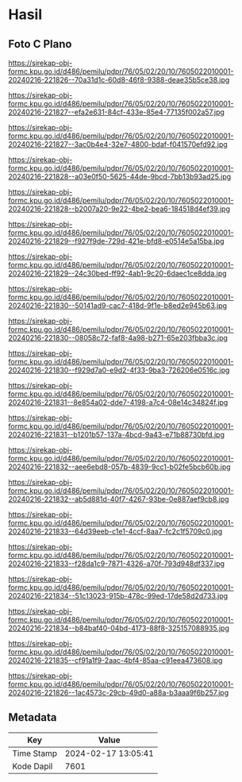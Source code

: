 # Hasil

## Foto C Plano

https://sirekap-obj-formc.kpu.go.id/d486/pemilu/pdpr/76/05/02/20/10/7605022010001-20240216-221826--70a31d1c-60d8-46f8-9388-deae35b5ce38.jpg

https://sirekap-obj-formc.kpu.go.id/d486/pemilu/pdpr/76/05/02/20/10/7605022010001-20240216-221827--efa2e631-84cf-433e-85e4-77135f002a57.jpg

https://sirekap-obj-formc.kpu.go.id/d486/pemilu/pdpr/76/05/02/20/10/7605022010001-20240216-221827--3ac0b4e4-32e7-4800-bdaf-f041570efd92.jpg

https://sirekap-obj-formc.kpu.go.id/d486/pemilu/pdpr/76/05/02/20/10/7605022010001-20240216-221828--a03e0f50-5625-44de-9bcd-7bb13b93ad25.jpg

https://sirekap-obj-formc.kpu.go.id/d486/pemilu/pdpr/76/05/02/20/10/7605022010001-20240216-221828--b2007a20-9e22-4be2-bea6-184518d4ef39.jpg

https://sirekap-obj-formc.kpu.go.id/d486/pemilu/pdpr/76/05/02/20/10/7605022010001-20240216-221829--f927f9de-729d-421e-bfd8-e0514e5a15ba.jpg

https://sirekap-obj-formc.kpu.go.id/d486/pemilu/pdpr/76/05/02/20/10/7605022010001-20240216-221829--24c30bed-ff92-4ab1-9c20-6daec1ce8dda.jpg

https://sirekap-obj-formc.kpu.go.id/d486/pemilu/pdpr/76/05/02/20/10/7605022010001-20240216-221830--50141ad9-cac7-418d-9f1e-b8ed2e945b63.jpg

https://sirekap-obj-formc.kpu.go.id/d486/pemilu/pdpr/76/05/02/20/10/7605022010001-20240216-221830--08058c72-faf8-4a98-b271-65e203fbba3c.jpg

https://sirekap-obj-formc.kpu.go.id/d486/pemilu/pdpr/76/05/02/20/10/7605022010001-20240216-221830--f929d7a0-e9d2-4f33-9ba3-726206e0516c.jpg

https://sirekap-obj-formc.kpu.go.id/d486/pemilu/pdpr/76/05/02/20/10/7605022010001-20240216-221831--8e854a02-dde7-4198-a7c4-08e14c34824f.jpg

https://sirekap-obj-formc.kpu.go.id/d486/pemilu/pdpr/76/05/02/20/10/7605022010001-20240216-221831--b1201b57-137a-4bcd-9a43-e71b88730bfd.jpg

https://sirekap-obj-formc.kpu.go.id/d486/pemilu/pdpr/76/05/02/20/10/7605022010001-20240216-221832--aee6ebd8-057b-4839-9cc1-b02fe5bcb60b.jpg

https://sirekap-obj-formc.kpu.go.id/d486/pemilu/pdpr/76/05/02/20/10/7605022010001-20240216-221832--ab5d881d-40f7-4267-93be-0e887aef9cb8.jpg

https://sirekap-obj-formc.kpu.go.id/d486/pemilu/pdpr/76/05/02/20/10/7605022010001-20240216-221833--64d39eeb-c1e1-4ccf-8aa7-fc2c1f5709c0.jpg

https://sirekap-obj-formc.kpu.go.id/d486/pemilu/pdpr/76/05/02/20/10/7605022010001-20240216-221833--f28da1c9-7871-4326-a70f-793d948df337.jpg

https://sirekap-obj-formc.kpu.go.id/d486/pemilu/pdpr/76/05/02/20/10/7605022010001-20240216-221834--51c13023-915b-478c-99ed-17de58d2d733.jpg

https://sirekap-obj-formc.kpu.go.id/d486/pemilu/pdpr/76/05/02/20/10/7605022010001-20240216-221834--b84baf40-04bd-4173-88f8-325157088935.jpg

https://sirekap-obj-formc.kpu.go.id/d486/pemilu/pdpr/76/05/02/20/10/7605022010001-20240216-221835--cf91a1f9-2aac-4bf4-85aa-c91eea473608.jpg

https://sirekap-obj-formc.kpu.go.id/d486/pemilu/pdpr/76/05/02/20/10/7605022010001-20240216-221826--1ac4573c-29cb-49d0-a88a-b3aaa9f6b257.jpg


## Metadata

| Key        | Value               |
| ---------- | ------------------- |
| Time Stamp | 2024-02-17 13:05:41 |
| Kode Dapil | 7601                |



